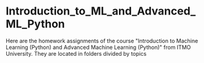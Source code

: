 # Introduction_to_ML_and_Advanced_ML_Python
Here are the homework assignments of the course "Introduction to Machine Learning (Python) and Advanced Machine Learning (Python)" from ITMO University. They are located in folders divided by topics
